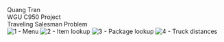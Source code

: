 Quang Tran  
WGU C950 Project  
Traveling Salesman Problem  
![1 - Menu](https://github.com/user-attachments/assets/52e22447-3c04-4ef8-8692-153681085233)
![2 - Item lookup](https://github.com/user-attachments/assets/0840693d-9b32-47f3-83f7-bce5459bd940)
![3 - Package lookup](https://github.com/user-attachments/assets/705d13a9-9b19-46fb-8b90-742e1c4ae0b1)
![4 - Truck distances](https://github.com/user-attachments/assets/3dd2d957-e187-4ec2-9ac0-c451186e049b)
